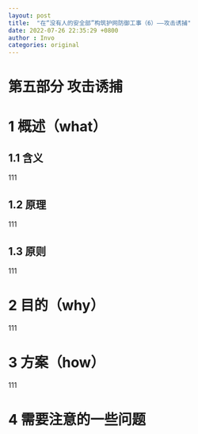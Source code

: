 ```yaml
---
layout: post
title:  "在“没有人的安全部”构筑护网防御工事（6）——攻击诱捕"
date: 2022-07-26 22:35:29 +0800
author : Invo
categories: original
---
```


# 第五部分 攻击诱捕



# 1 概述（what）

## 1.1 含义

111

## 1.2 原理

111

## 1.3 原则

111

# 2 目的（why）

111

# 3 方案（how）


111


# 4 需要注意的一些问题



